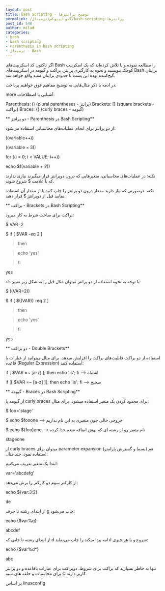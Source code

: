 ```yaml
---
layout: post
title: Bash Scripting - توضیح پرانتزها
permalink: /گنو-لینوکس/ترمینال/bash-scripting-پرانتزها
post_id: 548
author: milad
categories: 
- bash
- bash scripting
- Parenthesis in bash scripting
- ترمینال - Bash
---
```


اگر تاکنون کد اسکریپت‌های Bash را مطالعه نموده و یا تلاش کرده‌اید که یک اسکریپت کوچک بنویسید و نحوه به کارگیری پرانتز، براکت و گیومه در اسکریپت‌های Bash برایتان گیج‌کننده بوده این پست تا حدودی برایتان مفید واقع خواهد شد.

در ادمه با ذکر مثال‌هایی به توضیح مفاهیم فوق خواهیم پرداخت.

more
آشنایی با اصطلاحات:

Parenthesis: () (plural parentheses - پرانتز)
Brackets: [] (square brackets - براکت)
Braces: {} (curly braces - گیومه)

** دو پرانتز - Parenthesis در Bash Scripting**

از دو پرانتز برای انجام عملیات‌های محاسباتی استفاده می‌شود:

((variable++))

((variable = 3))

for ((i = 0; i < VALUE; i++))

echo $((variable + 2))

نکته: در عملیات‌های محاسباتی، متغیرهایی که درون دوپرانتز قرار میگیرند نیازی ندارند که با علامت $ شروع شوند.

نکته: درصورتی که نیاز دارید مقدار درون دو پرانتز را چاپ کنید یا از مقدار آن استفاده نمایید قبل از دوپرانتز $ قرار دهید.

** براکت - Brackets در Bash Scripting**

براکت برای ساخت شرط به کار میرود:

$ VAR=2

$ if [ $VAR -eq 2 ]

> then

> echo 'yes'

> fi

yes

با توجه به نحوه استفاده از دو پرانتز میتوان مثال قبل را به شکل زیر تغییر داد:

$ ((VAR=2))

$ if [ $((VAR)) -eq 2 ]

> then

> echo 'yes'

> fi

yes

** دو براکت - Double Brackets**

استفاده از دو براکت قابلیت‌های براکت را افزایش میدهد، برای مثال میتوانید از عبارات با قاعده (Regular Expression) استفاده کنید:

if [ $VAR =~ [a-z] ]; then echo 'is'; fi --> 
اشتباه

if [[ $VAR =~ [a-z] ]]; then echo 'is'; fi --> 
صحیح

** گیومه - Braces در Bash Scripting**

از گیومه یا curly braces برای محدود کردن یک متغیر استفاده میشود، برای مثال:

$ foo='stage'

$ echo $fooone --> 
خروجی خالی چون متغیری به این نام نداریم

$ echo ${foo}one --> 
نام متغیر رو از رشته ای که بهش اضافه شده جدا کرده

stageone

از curly braces میتوان برای parameter expansion (بسط و گسترش پارامتر) هم استفاده نمود، چند مثال:

ابتدا یک متغیر تعریف می‌کنیم:

var='abcdefg'

از کارکتر سوم دو کارکتر را برش می‌دهد:

echo ${var:3:2}

de

از ابتدای رشته تا حرف g چاپ می‌شود:

echo {$var%g}

abcdef

از ابتدای رشته تا جایی که d شروع و با هر چیزی ادامه پیدا میکند را چاپ می‌نماید:

echo {$var%d*}

abc

تنها به خاطر بسپارید که براکت برای شروط، دوبراکت برای عبارات باقاعده و دو پرانتز برای محاسبات و حلقه های شبه C کاربر دارند.

بر اساس linuxconfig